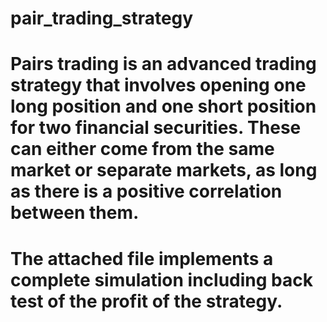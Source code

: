 # pair_trading_strategy
# Pairs trading is an advanced trading strategy that involves opening one long position and one short position for two financial securities. These can either come from the same market or separate markets, as long as there is a positive correlation between them.

# The attached file implements a complete simulation including back test of the profit of the strategy. 
